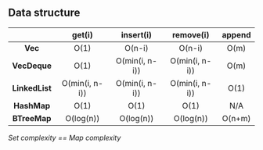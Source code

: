 ## Data structure

||get(i)|insert(i)|remove(i)|append|
|:-------:|:-------:|:------:|:--------:|:--------:|
|**Vec**|O(1)|O(n-i)|O(n-i)|O(m)|
|**VecDeque**|O(1)|O(min(i, n-i))|O(min(i, n-i))|O(m)|
|**LinkedList**|O(min(i, n-i))|O(min(i, n-i))|O(min(i, n-i))|O(1)|
|**HashMap**|O(1)|O(1)|O(1)|N/A|
|**BTreeMap**|O(log(n))|O(log(n))|O(log(n))|O(n+m)|

*Set complexity == Map complexity*